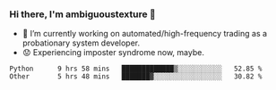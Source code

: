 ### Hi there, I'm ambiguoustexture 👋

<!--
**ambiguoustexture/ambiguoustexture** is a ✨ _special_ ✨ repository because its `README.md` (this file) appears on your GitHub profile.

Here are some ideas to get you started:
-->
- 🔭 I’m currently working on automated/high-frequency trading as a probationary system developer.
- :worried: Experiencing imposter syndrome now, maybe.

<!--START_SECTION:waka-->

```text
Python      9 hrs 58 mins   █████████████▒░░░░░░░░░░░   52.85 %
Other       5 hrs 48 mins   ███████▓░░░░░░░░░░░░░░░░░   30.82 %
```

<!--END_SECTION:waka-->
